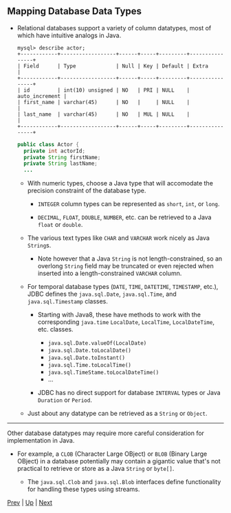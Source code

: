 ## Mapping Database Data Types

* Relational databases support a variety of column datatypes, most of which have intuitive analogs in Java.

  ```
  mysql> describe actor;
  +------------+------------------+------+-----+---------+----------------+
  | Field      | Type             | Null | Key | Default | Extra          |
  +------------+------------------+------+-----+---------+----------------+
  | id         | int(10) unsigned | NO   | PRI | NULL    | auto_increment |
  | first_name | varchar(45)      | NO   |     | NULL    |                |
  | last_name  | varchar(45)      | NO   | MUL | NULL    |                |
  +------------+------------------+------+-----+---------+----------------+
  ```

  ```java
  public class Actor {
    private int actorId;
    private String firstName;
    private String lastName;
    ...
  ```

  * With numeric types, choose a Java type that will accomodate the precision constraint of the database type.

    * `INTEGER` column types can be represented as `short`, `int`, or `long`.

    * `DECIMAL`, `FLOAT`, `DOUBLE`, `NUMBER`, etc. can be retrieved to a Java `float` or `double`.

  * The various text types like `CHAR` and `VARCHAR` work nicely as Java `String`s.

    * Note however that a Java `String` is not length-constrained, so an overlong `String` field may be truncated or even rejected when inserted into a length-constrained `VARCHAR` column.

  * For temporal database types (`DATE`, `TIME`, `DATETIME`, `TIMESTAMP`, etc.), JDBC defines the `java.sql.Date`, `java.sql.Time`, and `java.sql.Timestamp` classes.

    * Starting with Java8, these have methods to work with the corresponding `java.time` `LocalDate`, `LocalTime`, `LocalDateTime`, etc. classes.

      * `java.sql.Date.valueOf(LocalDate)`
      * `java.sql.Date.toLocalDate()`
      * `java.sql.Date.toInstant()`
      * `java.sql.Time.toLocalTime()`
      * `java.sql.TimeStame.toLocalDateTime()`
      * ...

    * JDBC has no direct support for database `INTERVAL` types or Java `Duration` or `Period`.

  * Just about any datatype can be retrieved as a `String` or `Object`.

<hr>

Other database datatypes may require more careful consideration for implementation in Java.

* For example, a `CLOB` (Character Large OBject) or `BLOB` (Binary Large OBject) in a database potentially may contain a gigantic value that's not practical to retrieve or store as a Java `String` or `byte[]`.

  * The `java.sql.Clob` and `java.sql.Blob` interfaces define functionality for handling these types using streams.

[Prev](retrieval.md) | [Up](../README.md) | [Next](nestedRetrieval.md)
